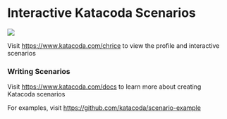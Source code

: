 # Interactive Katacoda Scenarios

[![](http://shields.katacoda.com/katacoda/chrice/count.svg)](https://www.katacoda.com/chrice "Get your profile on Katacoda.com")

Visit https://www.katacoda.com/chrice to view the profile and interactive scenarios

### Writing Scenarios
Visit https://www.katacoda.com/docs to learn more about creating Katacoda scenarios

For examples, visit https://github.com/katacoda/scenario-example
